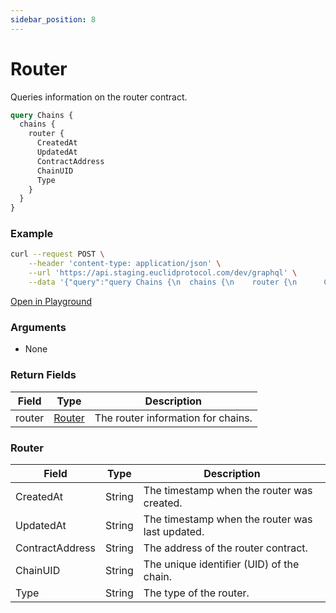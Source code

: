 ```yaml
---
sidebar_position: 8
---
```


# Router

Queries information on the router contract.

```graphql
query Chains {
  chains {
    router {
      CreatedAt
      UpdatedAt
      ContractAddress
      ChainUID
      Type
    }
  }
}

```

### Example

```bash
curl --request POST \
    --header 'content-type: application/json' \
    --url 'https://api.staging.euclidprotocol.com/dev/graphql' \
    --data '{"query":"query Chains {\n  chains {\n    router {\n      CreatedAt\n      UpdatedAt\n      ContractAddress\n      ChainUID\n      Type\n    }\n  }\n}"}'
```

[Open in Playground](https://api.staging.euclidprotocol.com/dev/?explorerURLState=N4IgJg9gxgrgtgUwHYBcQC4QEcYIE4CeABAMIAWAhgJZIDORwAOkkUVJTfUy60XhDBT4GzXrxJ4EFIWACCKUWKIBVAA5hpCOQp5iSEVHgpQUssGEm1aivRyTKAkgBEbvACoFVCVwF9FfpB8QABoQADcKPCoKACMAGwRaDBAQHyA)

### Arguments

- None

### Return Fields

| Field                  | Type   | Description                                             |
|------------------------|--------|---------------------------------------------------------|
| router                 | [Router](#router-1) | The router information for chains.                     |

### Router

| Field            | Type   | Description                               |
|------------------|--------|-------------------------------------------|
| CreatedAt        | String | The timestamp when the router was created. |
| UpdatedAt        | String | The timestamp when the router was last updated. |
| ContractAddress  | String | The address of the router contract.       |
| ChainUID         | String | The unique identifier (UID) of the chain. |
| Type             | String | The type of the router.                   |
